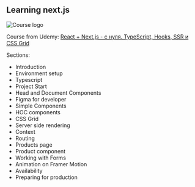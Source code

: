 ## Learning next.js
![Course logo](https://img-c.udemycdn.com/course/750x422/3965984_9788_2.jpg)


Course from Udemy: [React + Next.js - с нуля. TypeScript, Hooks, SSR и CSS Grid](https://www.udemy.com/course/react-nextjs/)


Sections:
* Introduction
* Environment setup
* Typescript
* Project Start
* Head and Document Components
* Figma for developer
* Simple Components
* HOC components
* CSS Grid
* Server side rendering
* Context
* Routing
* Products page
* Product component
* Working with Forms
* Animation on Framer Motion
* Availability
* Preparing for production
